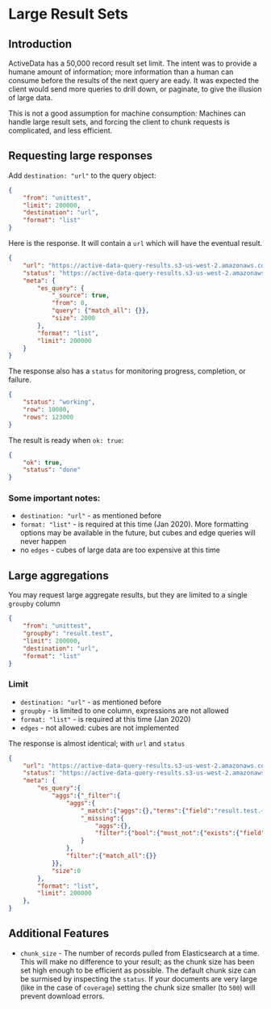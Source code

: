 # Large Result Sets


## Introduction

ActiveData has a 50,000 record result set limit. The intent was to provide a humane amount of information; more information than a human can consume before the results of the next query are eady. It was expected the client would send more queries to drill down, or paginate, to give the illusion of large data.

This is not a good assumption for machine consumption: Machines can handle large result sets, and forcing the client to chunk requests is complicated, and less efficient.

## Requesting large responses

Add `destination: "url"` to the query object:

```json
{
    "from": "unittest",
    "limit": 200000,  
    "destination": "url",
    "format": "list"
}
```

Here is the response. It will contain a `url` which will have the eventual result.

```json
{
    "url": "https://active-data-query-results.s3-us-west-2.amazonaws.com/dih28UH.json",
    "status": "https://active-data-query-results.s3-us-west-2.amazonaws.com/dih28UH.status.json",
    "meta": {
        "es_query": {
            "_source": true,
            "from": 0,
            "query": {"match_all": {}},
            "size": 2000
        },
        "format": "list",
        "limit": 200000
    }
}
```

The response also has a `status` for monitoring progress, completion, or failure.

```json
{
    "status": "working",
    "row": 10000,
    "rows": 123000
}
```

The result is ready when `ok: true`:

```json
{
    "ok": true,
    "status": "done"
}
```

### Some important notes:

* `destination: "url"` - as mentioned before
* `format: "list"` - is required at this time (Jan 2020). More formatting options may be available in the future, but cubes and edge queries will never happen
* no `edges` - cubes of large data are too expensive at this time

## Large aggregations

You may request large aggregate results, but they are limited to a single `groupby` column
 
```json
{
    "from": "unittest",
    "groupby": "result.test",
    "limit": 200000,  
    "destination": "url",
    "format": "list"
}
```

### Limit

* `destination: "url"` - as mentioned before
* `groupby` - is limited to one column, expressions are not allowed
* `format: "list"` - is required at this time (Jan 2020)
* `edges` - not allowed: cubes are not implemented


The response is almost identical; with `url` and `status`

```json
{
    "url": "https://active-data-query-results.s3-us-west-2.amazonaws.com/dih28UH.json",
    "status": "https://active-data-query-results.s3-us-west-2.amazonaws.com/dih28UH.status.json",
    "meta": {
        "es_query":{
            "aggs":{"_filter":{
                "aggs":{
                    "_match":{"aggs":{},"terms":{"field":"result.test.~s~","size":20}},
                    "_missing":{
                        "aggs":{},
                        "filter":{"bool":{"must_not":{"exists":{"field":"result.test.~s~"}}}}
                    }
                },
                "filter":{"match_all":{}}
            }},
            "size":0
        },
        "format": "list",
        "limit": 200000
    },
}
```

## Additional Features

* `chunk_size` - The number of records pulled from Elasticsearch at a time. This will make no difference to your result; as the chunk size has been set high enough to be efficient as possible. The default chunk size can be surmised by inspecting the `status`.  If your documents are very large (like in the case of `coverage`) setting the chunk size smaller (to `500`) will prevent download errors.
